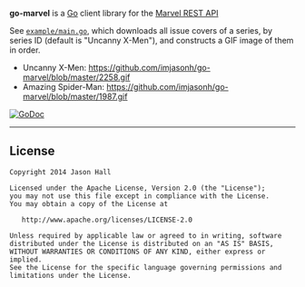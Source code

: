 **go-marvel** is a [Go](https://golang.org) client library for the [Marvel REST API](https://developer.marvel.com/)

See
[`example/main.go`](https://github.com/imjasonh/go-marvel/blob/master/example/main.go),
which downloads all issue covers of a series, by series ID (default is "Uncanny
X-Men"), and constructs a GIF image of them in order.

- Uncanny X-Men: https://github.com/imjasonh/go-marvel/blob/master/2258.gif
- Amazing Spider-Man: https://github.com/imjasonh/go-marvel/blob/master/1987.gif

[![GoDoc](https://godoc.org/github.com/imjasonh/go-marvel?status.png)](https://godoc.org/github.com/imjasonh/go-marvel)

----------

License
-----

    Copyright 2014 Jason Hall

    Licensed under the Apache License, Version 2.0 (the "License");
    you may not use this file except in compliance with the License.
    You may obtain a copy of the License at

       http://www.apache.org/licenses/LICENSE-2.0

    Unless required by applicable law or agreed to in writing, software
    distributed under the License is distributed on an "AS IS" BASIS,
    WITHOUT WARRANTIES OR CONDITIONS OF ANY KIND, either express or implied.
    See the License for the specific language governing permissions and
    limitations under the License.
